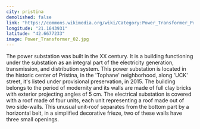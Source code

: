 ```yaml
---
city: pristina
demolished: false
link: "https://commons.wikimedia.org/wiki/Category:Power_Transformer_Pristina"
longitude: "21.1643931"
latitude: "42.6677233"
image: Power_Transformer_02.jpg
---
```

The power substation was built in the XX century. It is a building functioning under the substation as an integral part of the electricity generation, transmission, and distribution system. This power substation is located in the historic center of Pristina, in the 'Tophane' neighborhood, along 'UCK' street, it's listed under provisional preservation, in 2015. The building belongs to the period of modernity and its walls are made of full clay bricks with exterior projecting angles of 5 cm. The electrical substation is covered with a roof made of four units, each unit representing a roof made out of two side-walls. This unusual unit-roof separates from the bottom part by a horizontal belt, in a simplified decorative frieze, two of these walls have three small openings.
